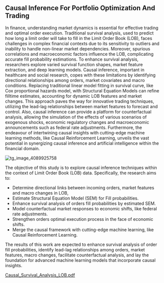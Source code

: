 ## Causal Inference For Portfolio Optimization And Trading

In finance, understanding market dynamics is essential for effective trading and optimal order execution. Traditional survival analysis, used to predict how long a limit order will take to fill in the Limit Order Book (LOB), faces challenges in complex financial contexts due to its sensitivity to outliers and inability to handle non-linear market dependencies. Moreover, spurious correlations and macroeconomic factors influence the LOB, complicating accurate fill probability estimations. To enhance survival analysis, researchers explore varied survival function shapes, market feature extraction, and deep learning models. Causal inference, important in healthcare and social research, copes with these limitations by identifying directional relationships among orders, market covariates and macro conditions. Replacing traditional linear model fitting in survival curve, like Cox proportional hazards model, with Structural Equation Models can refine filltime estimates, accounting for dynamic LOB features and market changes. This approach paves the way for innovative trading techniques, utilizing the lead-lag relationships between market features to forecast and control. Also, causal inference can provide a platform for counterfactual analysis, allowing the simulation of the effects of various scenarios of exogenous shocks, economic regulatory changes and macroeconomic announcements such as federal rate adjustments. Furthermore, the endeavour of intertwining causal insights with cutting-edge machine learning methods, like Causal Reinforcement Learning, unveils the vast potential in synergizing causal inference and artificial intelligence within the financial domain. 

![tg_image_4089925758](https://github.com/george-nigm/causal-survival-analysis-lob/assets/48650320/aef1011c-ebf8-400d-8b29-04c50807cbec)


The objective of this study is to explore causal inference techniques within the context of Limit Order Book (LOB) data. Specifically, the research aims to:
- Determine directional links between incoming orders, market features and macro changes in LOB, 
- Estimate Structural Equation Model (SEM) for Fill probabilities.
- Enhance survival analysis of orders fill probabilities by estimated SEM.
- Model counterfactual market responses to economic shifts, like federal rate adjustments.
- Strengthen orders optimal execution process in the face of economic shifts.
- Merge the causal framework with cutting-edge machine learning, like Causal Reinforcement Learning.

The results of this work are expected to enhance survival analysis of order fill probabilities, identify lead-lag relationships among orders, market features, macro changes, facilitate counterfactual analysis, and lay the foundation for advanced machine learning models that incorporate causal insights.

[Causal_Survival_Analysis_LOB.pdf](https://github.com/george-nigm/causal-survival-analysis-lob/files/13439533/Causal_Survival_Analysis_LOB.pdf)
